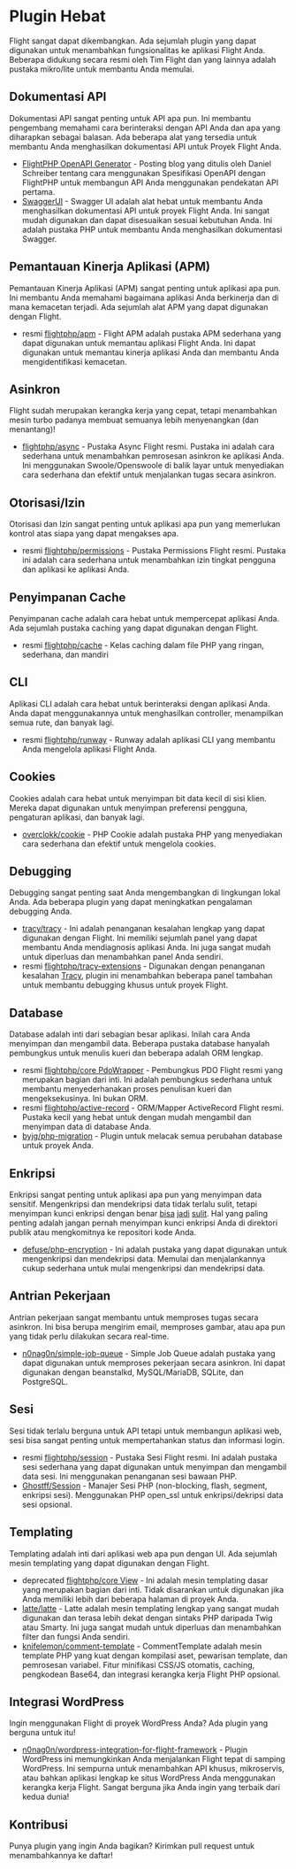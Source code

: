 # Plugin Hebat

Flight sangat dapat dikembangkan. Ada sejumlah plugin yang dapat digunakan untuk menambahkan fungsionalitas ke aplikasi Flight Anda. Beberapa didukung secara resmi oleh Tim Flight dan yang lainnya adalah pustaka mikro/lite untuk membantu Anda memulai.

## Dokumentasi API

Dokumentasi API sangat penting untuk API apa pun. Ini membantu pengembang memahami cara berinteraksi dengan API Anda dan apa yang diharapkan sebagai balasan. Ada beberapa alat yang tersedia untuk membantu Anda menghasilkan dokumentasi API untuk Proyek Flight Anda.

- [FlightPHP OpenAPI Generator](https://dev.to/danielsc/define-generate-and-implement-an-api-first-approach-with-openapi-generator-and-flightphp-1fb3) - Posting blog yang ditulis oleh Daniel Schreiber tentang cara menggunakan Spesifikasi OpenAPI dengan FlightPHP untuk membangun API Anda menggunakan pendekatan API pertama.
- [SwaggerUI](https://github.com/zircote/swagger-php) - Swagger UI adalah alat hebat untuk membantu Anda menghasilkan dokumentasi API untuk proyek Flight Anda. Ini sangat mudah digunakan dan dapat disesuaikan sesuai kebutuhan Anda. Ini adalah pustaka PHP untuk membantu Anda menghasilkan dokumentasi Swagger.

## Pemantauan Kinerja Aplikasi (APM)

Pemantauan Kinerja Aplikasi (APM) sangat penting untuk aplikasi apa pun. Ini membantu Anda memahami bagaimana aplikasi Anda berkinerja dan di mana kemacetan terjadi. Ada sejumlah alat APM yang dapat digunakan dengan Flight.
- <span class="badge bg-primary">resmi</span> [flightphp/apm](/awesome-plugins/apm) - Flight APM adalah pustaka APM sederhana yang dapat digunakan untuk memantau aplikasi Flight Anda. Ini dapat digunakan untuk memantau kinerja aplikasi Anda dan membantu Anda mengidentifikasi kemacetan.

## Asinkron

Flight sudah merupakan kerangka kerja yang cepat, tetapi menambahkan mesin turbo padanya membuat semuanya lebih menyenangkan (dan menantang)!

- [flightphp/async](/awesome-plugins/async) - Pustaka Async Flight resmi. Pustaka ini adalah cara sederhana untuk menambahkan pemrosesan asinkron ke aplikasi Anda. Ini menggunakan Swoole/Openswoole di balik layar untuk menyediakan cara sederhana dan efektif untuk menjalankan tugas secara asinkron.

## Otorisasi/Izin

Otorisasi dan Izin sangat penting untuk aplikasi apa pun yang memerlukan kontrol atas siapa yang dapat mengakses apa.

- <span class="badge bg-primary">resmi</span> [flightphp/permissions](/awesome-plugins/permissions) - Pustaka Permissions Flight resmi. Pustaka ini adalah cara sederhana untuk menambahkan izin tingkat pengguna dan aplikasi ke aplikasi Anda.

## Penyimpanan Cache

Penyimpanan cache adalah cara hebat untuk mempercepat aplikasi Anda. Ada sejumlah pustaka caching yang dapat digunakan dengan Flight.

- <span class="badge bg-primary">resmi</span> [flightphp/cache](/awesome-plugins/php-file-cache) - Kelas caching dalam file PHP yang ringan, sederhana, dan mandiri

## CLI

Aplikasi CLI adalah cara hebat untuk berinteraksi dengan aplikasi Anda. Anda dapat menggunakannya untuk menghasilkan controller, menampilkan semua rute, dan banyak lagi.

- <span class="badge bg-primary">resmi</span> [flightphp/runway](/awesome-plugins/runway) - Runway adalah aplikasi CLI yang membantu Anda mengelola aplikasi Flight Anda.

## Cookies

Cookies adalah cara hebat untuk menyimpan bit data kecil di sisi klien. Mereka dapat digunakan untuk menyimpan preferensi pengguna, pengaturan aplikasi, dan banyak lagi.

- [overclokk/cookie](/awesome-plugins/php-cookie) - PHP Cookie adalah pustaka PHP yang menyediakan cara sederhana dan efektif untuk mengelola cookies.

## Debugging

Debugging sangat penting saat Anda mengembangkan di lingkungan lokal Anda. Ada beberapa plugin yang dapat meningkatkan pengalaman debugging Anda.

- [tracy/tracy](/awesome-plugins/tracy) - Ini adalah penanganan kesalahan lengkap yang dapat digunakan dengan Flight. Ini memiliki sejumlah panel yang dapat membantu Anda mendiagnosis aplikasi Anda. Ini juga sangat mudah untuk diperluas dan menambahkan panel Anda sendiri.
- <span class="badge bg-primary">resmi</span> [flightphp/tracy-extensions](/awesome-plugins/tracy-extensions) - Digunakan dengan penanganan kesalahan [Tracy](/awesome-plugins/tracy), plugin ini menambahkan beberapa panel tambahan untuk membantu debugging khusus untuk proyek Flight.

## Database

Database adalah inti dari sebagian besar aplikasi. Inilah cara Anda menyimpan dan mengambil data. Beberapa pustaka database hanyalah pembungkus untuk menulis kueri dan beberapa adalah ORM lengkap.

- <span class="badge bg-primary">resmi</span> [flightphp/core PdoWrapper](/learn/pdo-wrapper) - Pembungkus PDO Flight resmi yang merupakan bagian dari inti. Ini adalah pembungkus sederhana untuk membantu menyederhanakan proses penulisan kueri dan mengeksekusinya. Ini bukan ORM.
- <span class="badge bg-primary">resmi</span> [flightphp/active-record](/awesome-plugins/active-record) - ORM/Mapper ActiveRecord Flight resmi. Pustaka kecil yang hebat untuk dengan mudah mengambil dan menyimpan data di database Anda.
- [byjg/php-migration](/awesome-plugins/migrations) - Plugin untuk melacak semua perubahan database untuk proyek Anda.

## Enkripsi

Enkripsi sangat penting untuk aplikasi apa pun yang menyimpan data sensitif. Mengenkripsi dan mendekripsi data tidak terlalu sulit, tetapi menyimpan kunci enkripsi dengan benar [bisa](https://stackoverflow.com/questions/6767839/where-should-i-store-an-encryption-key-for-php#:~:text=Write%20a%20php%20config%20file%20and%20store%20it,folder%20is%20not%20accessible%20to%20the%20end%20user.) [jadi](https://www.reddit.com/r/PHP/comments/luqsn/the_encryption_key_where_do_you_store_it/) [sulit](https://security.stackexchange.com/questions/48047/location-to-store-an-encryption-key). Hal yang paling penting adalah jangan pernah menyimpan kunci enkripsi Anda di direktori publik atau mengkomitnya ke repositori kode Anda.

- [defuse/php-encryption](/awesome-plugins/php-encryption) - Ini adalah pustaka yang dapat digunakan untuk mengenkripsi dan mendekripsi data. Memulai dan menjalankannya cukup sederhana untuk mulai mengenkripsi dan mendekripsi data.

## Antrian Pekerjaan

Antrian pekerjaan sangat membantu untuk memproses tugas secara asinkron. Ini bisa berupa mengirim email, memproses gambar, atau apa pun yang tidak perlu dilakukan secara real-time.

- [n0nag0n/simple-job-queue](/awesome-plugins/simple-job-queue) - Simple Job Queue adalah pustaka yang dapat digunakan untuk memproses pekerjaan secara asinkron. Ini dapat digunakan dengan beanstalkd, MySQL/MariaDB, SQLite, dan PostgreSQL.

## Sesi

Sesi tidak terlalu berguna untuk API tetapi untuk membangun aplikasi web, sesi bisa sangat penting untuk mempertahankan status dan informasi login.

- <span class="badge bg-primary">resmi</span> [flightphp/session](/awesome-plugins/session) - Pustaka Sesi Flight resmi. Ini adalah pustaka sesi sederhana yang dapat digunakan untuk menyimpan dan mengambil data sesi. Ini menggunakan penanganan sesi bawaan PHP.
- [Ghostff/Session](/awesome-plugins/ghost-session) - Manajer Sesi PHP (non-blocking, flash, segment, enkripsi sesi). Menggunakan PHP open_ssl untuk enkripsi/dekripsi data sesi opsional.

## Templating

Templating adalah inti dari aplikasi web apa pun dengan UI. Ada sejumlah mesin templating yang dapat digunakan dengan Flight.

- <span class="badge bg-warning">deprecated</span> [flightphp/core View](/learn#views) - Ini adalah mesin templating dasar yang merupakan bagian dari inti. Tidak disarankan untuk digunakan jika Anda memiliki lebih dari beberapa halaman di proyek Anda.
- [latte/latte](/awesome-plugins/latte) - Latte adalah mesin templating lengkap yang sangat mudah digunakan dan terasa lebih dekat dengan sintaks PHP daripada Twig atau Smarty. Ini juga sangat mudah untuk diperluas dan menambahkan filter dan fungsi Anda sendiri.
- [knifelemon/comment-template](/awesome-plugins/comment-template) - CommentTemplate adalah mesin template PHP yang kuat dengan kompilasi aset, pewarisan template, dan pemrosesan variabel. Fitur minifikasi CSS/JS otomatis, caching, pengkodean Base64, dan integrasi kerangka kerja Flight PHP opsional.

## Integrasi WordPress

Ingin menggunakan Flight di proyek WordPress Anda? Ada plugin yang berguna untuk itu!

- [n0nag0n/wordpress-integration-for-flight-framework](/awesome-plugins/n0nag0n_wordpress) - Plugin WordPress ini memungkinkan Anda menjalankan Flight tepat di samping WordPress. Ini sempurna untuk menambahkan API khusus, mikroservis, atau bahkan aplikasi lengkap ke situs WordPress Anda menggunakan kerangka kerja Flight. Sangat berguna jika Anda ingin yang terbaik dari kedua dunia!

## Kontribusi

Punya plugin yang ingin Anda bagikan? Kirimkan pull request untuk menambahkannya ke daftar!